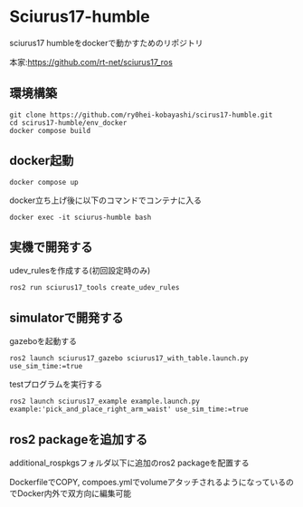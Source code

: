 # Sciurus17-humble
sciurus17 humbleをdockerで動かすためのリポジトリ

本家:https://github.com/rt-net/sciurus17_ros

## 環境構築
```
git clone https://github.com/ry0hei-kobayashi/scirus17-humble.git
cd scirus17-humble/env_docker
docker compose build
```

## docker起動
```
docker compose up 
```

docker立ち上げ後に以下のコマンドでコンテナに入る
```
docker exec -it sciurus-humble bash
```

## 実機で開発する
udev_rulesを作成する(初回設定時のみ)
```
ros2 run sciurus17_tools create_udev_rules
```

## simulatorで開発する

gazeboを起動する
```
ros2 launch sciurus17_gazebo sciurus17_with_table.launch.py use_sim_time:=true
```
testプログラムを実行する
```
ros2 launch sciurus17_example example.launch.py example:'pick_and_place_right_arm_waist' use_sim_time:=true
```


## ros2 packageを追加する
additional_rospkgsフォルダ以下に追加のros2 packageを配置する

DockerfileでCOPY, compoes.ymlでvolumeアタッチされるようになっているのでDocker内外で双方向に編集可能
